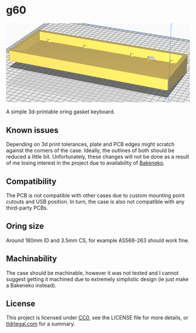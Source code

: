 # g60

![case STL](case.png)

A simple 3d-printable oring gasket keyboard.

## Known issues

Depending on 3d print tolerances, plate and PCB edges might scratch against the corners of the case. Ideally, the outlines of both should be reduced a little bit. Unfortunately, these changes will not be done as a result of me losing interest in the project due to availability of [Bakeneko](https://github.com/kkatano/bakeneko-60-aluminum-case).

## Compatibility

The PCB is not compatible with other cases due to custom mounting point cutouts and USB position. In turn, the case is also not compatible with any third-party PCBs.

## Oring size

Around 180mm ID and 3.5mm CS, for example  AS568-263 should work fine.

## Machinability

The case should be machinable, however it was not tested and I cannot suggest getting it machined due to extremely simplistic design (ie just make a Bakeneko instead).

## License

This project is licensed under [CC0](https://creativecommons.org/share-your-work/public-domain/cc0/), see the LICENSE file for more details, or [tldrlegal.com](https://tldrlegal.com/license/creative-commons-cc0-1.0-universal) for a summary.
